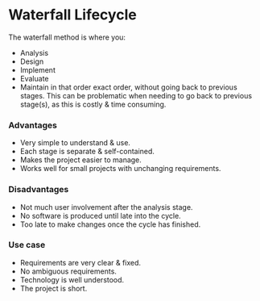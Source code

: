 # Waterfall Lifecycle
The waterfall method is where you:
- Analysis
- Design
- Implement
- Evaluate
- Maintain
in that order exact order, without going back to previous stages. This can be problematic when needing to go back to previous stage(s), as this is costly & time consuming.

### Advantages
- Very simple to understand & use.
- Each stage is separate & self-contained.
- Makes the project easier to manage.
- Works well for small projects with unchanging requirements.

### Disadvantages
- Not much user involvement after the analysis stage.
- No software is produced until late into the cycle.
- Too late to make changes once the cycle has finished.


### Use case
- Requirements are very clear & fixed.
- No ambiguous requirements.
- Technology is well understood.
- The project is short.